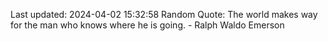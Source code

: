 Last updated: 2024-04-02 15:32:58
Random Quote: The world makes way for the man who knows where he is going. - Ralph Waldo Emerson